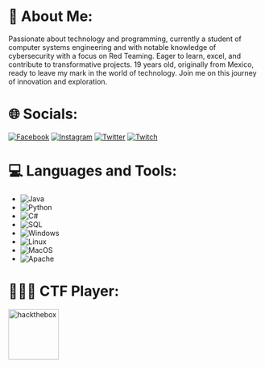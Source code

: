 # 💫 About Me:
Passionate about technology and programming, currently a student of computer systems engineering and with notable knowledge of cybersecurity with a focus on Red Teaming. Eager to learn, excel, and contribute to transformative projects. 19 years old, originally from Mexico, ready to leave my mark in the world of technology. Join me on this journey of innovation and exploration.

# 🌐 Socials:
[![Facebook](https://img.shields.io/badge/Facebook-%231877F2.svg?logo=Facebook&logoColor=white)](https://facebook.com/profile.php?id=100069898464335) [![Instagram](https://img.shields.io/badge/Instagram-%23E4405F.svg?logo=Instagram&logoColor=white)](https://instagram.com/_joshaviles_) [![Twitter](https://img.shields.io/badge/Twitter-%231DA1F2.svg?logo=Twitter&logoColor=white)](https://twitter.com/jooosh____) [![Twitch](https://img.shields.io/badge/Twitch-%239146FF.svg?logo=Twitch&logoColor=white)](https://twitch.tv/joshtrix_)

# 💻 Languages and Tools:
- ![Java](https://img.shields.io/badge/Java-%23ED8B00.svg?logo=java&logoColor=white)
- ![Python](https://img.shields.io/badge/Python-%233776AB.svg?logo=python&logoColor=white)
- ![C#](https://img.shields.io/badge/C%23-%23239120.svg?logo=c-sharp&logoColor=white)
- ![SQL](https://img.shields.io/badge/SQL-%230076D6.svg?logo=amazon-dynamodb&logoColor=white)
- ![Windows](https://img.shields.io/badge/Windows-%230078D6.svg?logo=windows&logoColor=white)
- ![Linux](https://img.shields.io/badge/Linux-%23FCC624.svg?logo=linux&logoColor=black)
- ![MacOS](https://img.shields.io/badge/macOS-%23999999.svg?logo=apple&logoColor=white)
- ![Apache](https://img.shields.io/badge/Apache%202-%23D22128.svg?logo=apache&logoColor=white)



# 👨🏻‍💻 CTF Player:
[<img src="https://static-00.iconduck.com/assets.00/hack-the-box-icon-1024x1024-4ufmqn5r.png" alt="hackthebox" width="100"/>](https://app.hackthebox.com/profile/1361621)

